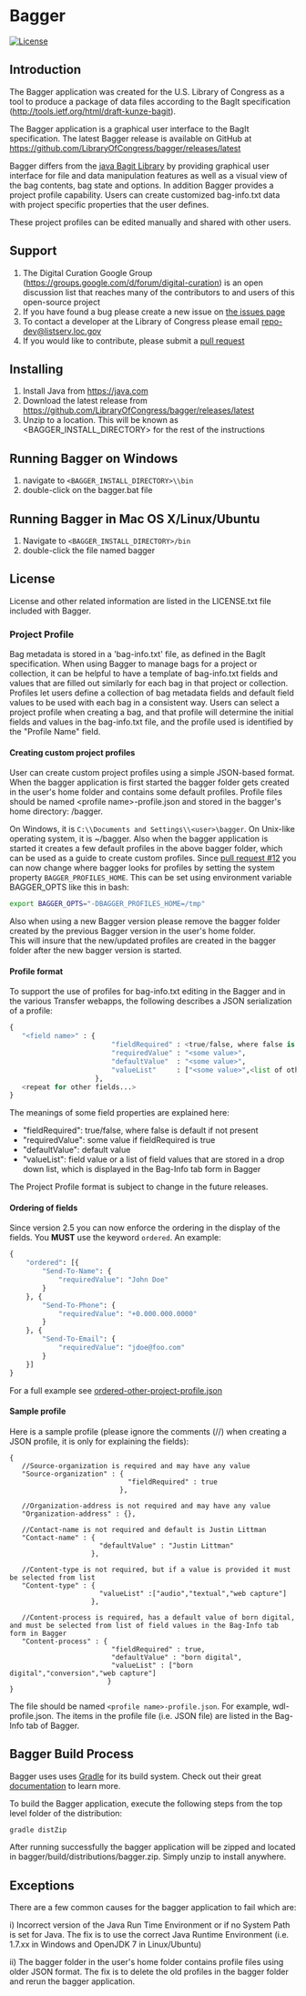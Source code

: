 # Bagger
[![License](https://img.shields.io/badge/License-Public--Domain-blue.svg)](https://github.com/LibraryOfCongress/bagger/blob/master/LICENSE.txt)

## Introduction
The Bagger application was created for the U.S. Library of Congress as a tool to produce a package of data files according to the BagIt specification (http://tools.ietf.org/html/draft-kunze-bagit).

The Bagger application is a graphical user interface to the BagIt specification. The latest Bagger release is available on GitHub at https://github.com/LibraryOfCongress/bagger/releases/latest

Bagger differs from the [java Bagit Library](https://github.com/LibraryOfCongress/bagit-java) by providing graphical user interface for file and data manipulation features as well as a visual view of the bag contents, bag state and options.  In addition Bagger provides a project profile capability.  Users can create customized bag-info.txt data with project specific properties that the user defines.

These project profiles can be edited manually and shared with other users.

## Support
1. The Digital Curation Google Group (https://groups.google.com/d/forum/digital-curation) is an open discussion list that reaches many of the contributors to and users of this open-source project
2. If you have found a bug please create a new issue on [the issues page](https://github.com/LibraryOfCongress/bagger/issues)
3. To contact a developer at the Library of Congress please email repo-dev@listserv.loc.gov
4. If you would like to contribute, please submit a [pull request](https://help.github.com/articles/creating-a-pull-request/)

## Installing
1. Install Java from https://java.com
2. Download the latest release from https://github.com/LibraryOfCongress/bagger/releases/latest
3. Unzip to a location. This will be known as \<BAGGER_INSTALL_DIRECTORY> for the rest of the instructions

## Running Bagger on Windows
1. navigate to `<BAGGER_INSTALL_DIRECTORY>\\bin`
2. double-click on the bagger.bat file

## Running Bagger in Mac OS X/Linux/Ubuntu
1. Navigate to `<BAGGER_INSTALL_DIRECTORY>/bin`
2. double-click the file named bagger

## License
License and other related information are listed in the LICENSE.txt file included with Bagger.

### Project Profile
Bag metadata is stored in a 'bag-info.txt' file, as defined in the BagIt specification.  When using Bagger to manage bags for a project or collection, it can be helpful to have a template of bag-info.txt fields and values that are filled out similarly for each bag in that project or collection.
Profiles let users define a collection of bag metadata fields and default field values to be used with each bag in a consistent way.
Users can select a project profile when creating a bag, and that profile will determine the initial fields and values in the bag-info.txt file, and the profile used is identified by the "Profile Name" field.

#### Creating custom project profiles
User can create custom project profiles using a simple JSON-based format. When the bagger application is first started the bagger folder gets created in the user's home folder and contains some default profiles.
Profile files should be named \<profile name>-profile.json and stored in the bagger's home directory: <user-home-dir>/bagger.

On Windows, it is `C:\\Documents and Settings\\<user>\bagger`. On Unix-like operating system, it is ~/bagger.  Also when the bagger application is started it creates a few default profiles in the above bagger folder, which can be used as a guide to create custom profiles.
Since [pull request #12](https://github.com/LibraryOfCongress/bagger/pull/12) you can now change where bagger looks for profiles by setting the system property `BAGGER_PROFILES_HOME`. This can be set using environment variable BAGGER_OPTS like this in bash:
``` bash
export BAGGER_OPTS="-DBAGGER_PROFILES_HOME=/tmp"
```

Also when using a new Bagger version please remove the bagger folder created by the previous Bagger version in the user's home folder.  
This will insure that the new/updated profiles are created in the bagger folder after the new bagger version is started.

#### Profile format
To support the use of profiles for bag-info.txt editing in the Bagger and in the various Transfer webapps, the following describes a JSON serialization of a profile:

``` python
{
   "<field name>" : {
                         "fieldRequired" : <true/false, where false is default if not present>,                
                         "requiredValue" : "<some value>",
                         "defaultValue"  : "<some value>",
                         "valueList"     : ["<some value>",<list of other values...>]
                     },
   <repeat for other fields...>
}
```

The meanings of some field properties are explained here:

* "fieldRequired": true/false, where false is default if not present                
* "requiredValue": some value if fieldRequired is true
* "defaultValue": default value
* "valueList": field value or a list of field values that are stored in a drop down list, which is displayed in the Bag-Info tab form in Bagger

The Project Profile format is subject to change in the future releases.

#### Ordering of fields
Since version 2.5 you can now enforce the ordering in the display of the fields. You **MUST** use the keyword `ordered`. An example:
```python
{
	"ordered": [{
		"Send-To-Name": {
			"requiredValue": "John Doe"
		}
	}, {
		"Send-To-Phone": {
			"requiredValue": "+0.000.000.0000"
		}
	}, {
		"Send-To-Email": {
			"requiredValue": "jdoe@foo.com"
		}
	}]
}
```

For a full example see [ordered-other-project-profile.json](bagger-business/src/main/resources/gov/loc/repository/bagger/profiles/ordered-other-project-profile.json)

#### Sample profile
Here is a sample profile (please ignore the comments (//) when creating a JSON profile, it is only for explaining the fields):

```
{
   //Source-organization is required and may have any value
   "Source-organization" : {
                             "fieldRequired" : true
                           },

   //Organization-address is not required and may have any value
   "Organization-address" : {},

   //Contact-name is not required and default is Justin Littman
   "Contact-name" : {
                      "defaultValue" : "Justin Littman"
                    },

   //Content-type is not required, but if a value is provided it must be selected from list
   "Content-type" : {
                      "valueList" :["audio","textual","web capture"]
                    },

   //Content-process is required, has a default value of born digital, and must be selected from list of field values in the Bag-Info tab form in Bagger
   "Content-process" : {
                         "fieldRequired" : true,
                         "defaultValue" : "born digital",
                         "valueList" : ["born digital","conversion","web capture"]
                        }
}
```

The file should be named `<profile name>-profile.json`. For example, wdl-profile.json.
The items in the profile file (i.e. JSON file) are listed in the Bag-Info tab of Bagger.


## Bagger Build Process
Bagger uses uses [Gradle](https://gradle.org/) for its build system. Check out their great [documentation](https://docs.gradle.org/current/userguide/userguide_single.html) to learn more.

To build the Bagger application, execute the following steps from the top level folder of the distribution:
``` bash
gradle distZip
```
After running successfully the bagger application will be zipped and located in bagger/build/distributions/bagger.zip. Simply unzip to install anywhere.

## Exceptions
There are a few common causes for the bagger application to fail which are:

i)   Incorrect version of the Java Run Time Environment or if no System Path is set for Java.
     The fix is to use the correct Java Runtime Environment (i.e. 1.7.xx in Windows and OpenJDK 7 in Linux/Ubuntu)

ii)  The bagger folder in the user's home folder contains profile files using older JSON format.
     The fix is to delete the old profiles in the bagger folder and rerun the bagger application.
